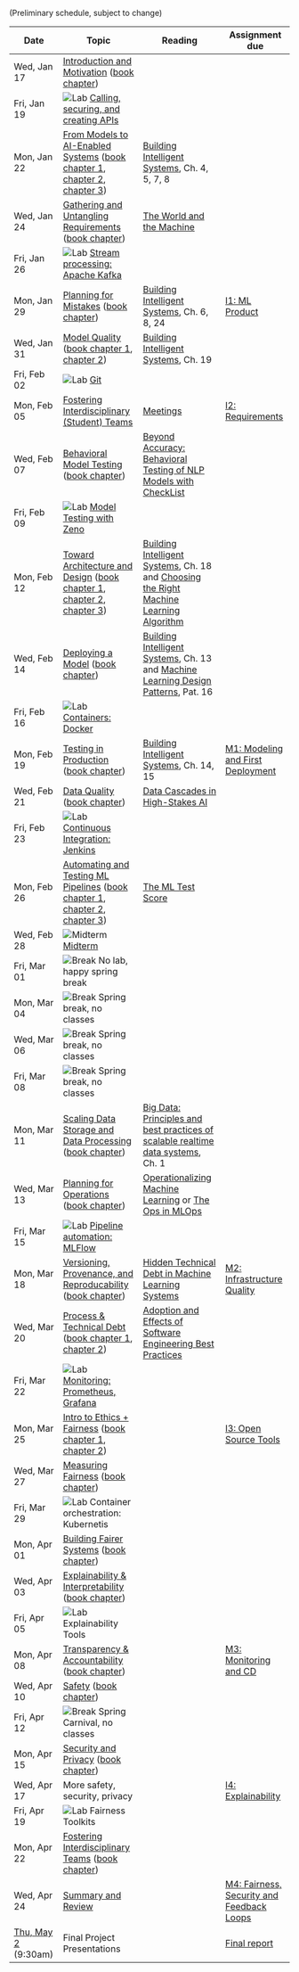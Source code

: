 (Preliminary schedule, subject to change)

| Date  | Topic | Reading | Assignment due |
| -     | -     | -       | -              |
| Wed, Jan 17 | [Introduction and Motivation](https://mlip-cmu.github.io/s2024/slides/01_introduction/intro.html) ([book chapter](https://ckaestne.medium.com/introduction-to-machine-learning-in-production-eef7427426f1)) |  |  |
| Fri, Jan 19 | ![Lab](https://img.shields.io/badge/-lab-yellow.svg) [Calling, securing, and creating APIs](https://github.com/mlip-cmu/s2024/blob/main/labs/lab01.md)  |  |  |
| Mon, Jan 22 | [From Models to AI-Enabled Systems](https://mlip-cmu.github.io/s2024/slides/02_systems/systems.html) ([book chapter 1](https://ckaestne.medium.com/machine-learning-in-production-from-models-to-systems-e1422ec7cd65), [chapter 2](https://ckaestne.medium.com/when-to-use-machine-learning-83fe9be1b8e1), [chapter 3](https://ckaestne.medium.com/setting-and-measuring-goals-for-machine-learning-projects-c887bc6ab9d0)) | [Building Intelligent Systems](https://cmu.primo.exlibrisgroup.com/permalink/01CMU_INST/6lpsnm/alma991019649190004436), Ch. 4, 5, 7, 8 |  |
| Wed, Jan 24 | [Gathering and Untangling Requirements](https://mlip-cmu.github.io/s2024/slides/03_requirements/requirements.html) ([book chapter](https://ckaestne.medium.com/gathering-requirements-for-ml-enabled-systems-4f0a7a23730f)) | [The World and the Machine](https://scholar.google.com/scholar?cluster=1090758480873197042) |  |
| Fri, Jan 26 | ![Lab](https://img.shields.io/badge/-lab-yellow.svg) [Stream processing: Apache Kafka](https://github.com/mlip-cmu/s2024/blob/main/labs/lab02.md)  |  |  |
| Mon, Jan 29 | [Planning for Mistakes](https://mlip-cmu.github.io/s2024/slides/04_mistakes/mistakes.html) ([book chapter](https://ckaestne.medium.com/planning-for-machine-learning-mistakes-2574f4fcf529)) | [Building Intelligent Systems](https://cmu.primo.exlibrisgroup.com/permalink/01CMU_INST/6lpsnm/alma991019649190004436), Ch. 6, 8, 24 | [I1: ML Product](https://github.com/mlip-cmu/s2024/blob/main/assignments/I1_mlproduct.md) |
| Wed, Jan 31 | [Model Quality](https://mlip-cmu.github.io/s2024/slides/05_modelaccuracy/modelquality1.html) ([book chapter 1](https://ckaestne.medium.com/model-quality-defining-correctness-and-fit-a8361b857df), [chapter 2](https://ckaestne.medium.com/model-quality-measuring-prediction-accuracy-38826216ebcb)) | [Building Intelligent Systems](https://cmu.primo.exlibrisgroup.com/permalink/01CMU_INST/6lpsnm/alma991019649190004436), Ch. 19 |  |
| Fri, Feb 02 | ![Lab](https://img.shields.io/badge/-lab-yellow.svg) [Git](https://github.com/mlip-cmu/s2024/blob/main/labs/lab03.md)  |  |  |
| Mon, Feb 05 | [Fostering Interdisciplinary (Student) Teams](https://mlip-cmu.github.io/s2024/slides/06_teamwork/teams.html) | [Meetings](https://third-bit.com/2018/05/11/meetings/) | [I2: Requirements](https://github.com/mlip-cmu/s2024/blob/main/assignments/I2_requirements.md) |
| Wed, Feb 07 | [Behavioral Model Testing](https://mlip-cmu.github.io/s2024/slides/07_modeltesting/modelquality2.html) ([book chapter](https://ckaestne.medium.com/model-quality-slicing-capabilities-invariants-and-other-testing-strategies-27e456027bd)) | [Beyond Accuracy: Behavioral Testing of NLP Models with CheckList](https://aclanthology.org/2020.acl-main.442.pdf) |  |
| Fri, Feb 09 | ![Lab](https://img.shields.io/badge/-lab-yellow.svg) [Model Testing with Zeno](https://github.com/mlip-cmu/s2024/blob/main/labs/lab04.md)  |  |  |
| Mon, Feb 12 | [Toward Architecture and Design](https://mlip-cmu.github.io/s2024/slides/08_architecture/tradeoffs.html) ([book chapter 1](https://ckaestne.medium.com/architectural-components-in-ml-enabled-systems-78cf76b29a92), [chapter 2](https://ckaestne.medium.com/thinking-like-a-software-architect-121ea6919871), [chapter 3](https://ckaestne.medium.com/quality-drivers-in-architectures-for-ml-enabled-systems-836f21c44334)) | [Building Intelligent Systems](https://cmu.primo.exlibrisgroup.com/permalink/01CMU_INST/6lpsnm/alma991019649190004436), Ch. 18 and [Choosing the Right Machine Learning Algorithm](https://hackernoon.com/choosing-the-right-machine-learning-algorithm-68126944ce1f) |  |
| Wed, Feb 14 | [Deploying a Model](https://mlip-cmu.github.io/s2024/slides/09_deploying_a_model/deployment.html) ([book chapter](https://ckaestne.medium.com/deploying-a-model-f0b7ffefd06a)) | [Building Intelligent Systems](https://cmu.primo.exlibrisgroup.com/permalink/01CMU_INST/6lpsnm/alma991019649190004436), Ch. 13 and [Machine Learning Design Patterns](https://cmu.primo.exlibrisgroup.com/permalink/01CMU_INST/1feg4j8/alma991019735160604436), Pat. 16 |  |
| Fri, Feb 16 | ![Lab](https://img.shields.io/badge/-lab-yellow.svg) [Containers: Docker](https://github.com/mlip-cmu/s2024/blob/main/labs/lab05.md)  |  |  |
| Mon, Feb 19 | [Testing in Production](https://mlip-cmu.github.io/s2024/slides/10_qainproduction/qainproduction.html) ([book chapter](https://ckaestne.medium.com/quality-assurance-in-production-for-ml-enabled-systems-4d1b3442316f)) | [Building Intelligent Systems](https://cmu.primo.exlibrisgroup.com/permalink/01CMU_INST/6lpsnm/alma991019649190004436), Ch. 14, 15 | [M1: Modeling and First Deployment](https://github.com/mlip-cmu/s2024/blob/main/assignments/project.md) |
| Wed, Feb 21 | [Data Quality](https://mlip-cmu.github.io/s2024/slides/11_dataquality/dataquality.html) ([book chapter](https://ckaestne.medium.com/data-quality-for-building-production-ml-systems-2e0cc7e6113f)) | [Data Cascades in High-Stakes AI](https://dl.acm.org/doi/abs/10.1145/3411764.3445518) |  |
| Fri, Feb 23 | ![Lab](https://img.shields.io/badge/-lab-yellow.svg) [Continuous Integration: Jenkins](https://github.com/mlip-cmu/s2024/blob/main/labs/lab06.md) |  |  |
| Mon, Feb 26 | [Automating and Testing ML Pipelines](https://mlip-cmu.github.io/s2024/slides/12_pipelinequality/pipelinequality.html) ([book chapter 1](https://ckaestne.medium.com/quality-assurance-basics-6ce1eca9921), [chapter 2](https://ckaestne.medium.com/quality-assurance-for-machine-learning-pipelines-d495b8e5ad6a), [chapter 3](https://ckaestne.medium.com/integration-and-system-testing-bc4db6650d1)) | [The ML Test Score](https://static.googleusercontent.com/media/research.google.com/en//pubs/archive/46555.pdf) |  |
| Wed, Feb 28 | ![Midterm](https://img.shields.io/badge/-midterm-blue.svg) [Midterm](https://github.com/mlip-cmu/s2024/tree/main/exams) |  |  |
| Fri, Mar 01 | ![Break](https://img.shields.io/badge/-break-red.svg) No lab, happy spring break |  |  |
| Mon, Mar 04 | ![Break](https://img.shields.io/badge/-break-red.svg) Spring break, no classes  |  |  |
| Wed, Mar 06 | ![Break](https://img.shields.io/badge/-break-red.svg) Spring break, no classes  |  |  |
| Fri, Mar 08 | ![Break](https://img.shields.io/badge/-break-red.svg) Spring break, no classes  |  |  |
| Mon, Mar 11 | [Scaling Data Storage and Data Processing](https://mlip-cmu.github.io/s2024/slides/13_dataatscale/dataatscale.html) ([book chapter](https://ckaestne.medium.com/scaling-ml-enabled-systems-b5c6b1527bc)) | [Big Data: Principles and best practices of scalable realtime data systems](https://cmu.primo.exlibrisgroup.com/permalink/01CMU_INST/6lpsnm/alma991019577936304436), Ch. 1 |  |
| Wed, Mar 13 | [Planning for Operations](https://mlip-cmu.github.io/s2024/slides/14_operations/operations.html) ([book chapter](https://ckaestne.medium.com/planning-for-operations-of-ml-enabled-systems-a3d18e07ef7c)) | [Operationalizing Machine Learning](https://arxiv.org/abs/2209.09125) or [The Ops in MLOps](https://anchor.fm/mlops/episodes/The-Ops-in-MLOps---Process-and-People--Shalabh-Chaudry--MLOps-Podcast-146-e1va8u0) |  |
| Fri, Mar 15 | ![Lab](https://img.shields.io/badge/-lab-yellow.svg) [Pipeline automation: MLFlow](https://github.com/mlip-cmu/s2024/blob/main/labs/lab07.md) |  |  |
| Mon, Mar 18 | [Versioning, Provenance, and Reproducability](https://mlip-cmu.github.io/s2024/slides/15_provenance/provenance.html) ([book chapter](https://ckaestne.medium.com/versioning-provenance-and-reproducibility-in-production-machine-learning-355c48665005)) | [Hidden Technical Debt in Machine Learning Systems](http://papers.nips.cc/paper/5656-hidden-technical-debt-in-machine-learning-systems.pdf) | [M2: Infrastructure Quality](https://github.com/mlip-cmu/s2024/blob/main/assignments/project.md) |
| Wed, Mar 20 | [Process & Technical Debt](https://mlip-cmu.github.io/s2024/slides/16_process/process.html) ([book chapter 1](https://ckaestne.medium.com/data-science-and-software-engineering-process-models-ea997ea53711), [chapter 2](https://ckaestne.medium.com/technical-debt-in-machine-learning-systems-62035b82b6de)) | [Adoption and Effects of Software Engineering Best Practices](https://arxiv.org/pdf/2007.14130) |  |
| Fri, Mar 22 | ![Lab](https://img.shields.io/badge/-lab-yellow.svg) [Monitoring: Prometheus, Grafana](https://github.com/mlip-cmu/s2024/blob/main/labs/lab08.md) |  |  |
| Mon, Mar 25 | [Intro to Ethics + Fairness](https://mlip-cmu.github.io/s2024/slides/17_intro_ethics_fairness/intro-ethics-fairness.html) ([book chapter 1](https://ckaestne.medium.com/responsible-ai-engineering-c97e44e6c57a), [chapter 2](https://ckaestne.medium.com/fairness-in-machine-learning-and-ml-enabled-products-8ee05ed8ffc4)) |  | [I3: Open Source Tools](https://github.com/mlip-cmu/s2024/blob/main/assignments/I3_mlops_tools.md) |
| Wed, Mar 27 | [Measuring Fairness](https://mlip-cmu.github.io/s2024/slides/18_fairness_measures/model_fairness.html) ([book chapter](https://ckaestne.medium.com/fairness-in-machine-learning-and-ml-enabled-products-8ee05ed8ffc4))  |  |  |
| Fri, Mar 29 | ![Lab](https://img.shields.io/badge/-lab-yellow.svg) Container orchestration: Kubernetis  |  |  |
| Mon, Apr 01 | [Building Fairer Systems](https://mlip-cmu.github.io/s2024/slides/19_system_fairness/system_fairness.html) ([book chapter](https://ckaestne.medium.com/fairness-in-machine-learning-and-ml-enabled-products-8ee05ed8ffc4))  |  |  |
| Wed, Apr 03 | [Explainability & Interpretability](https://mlip-cmu.github.io/s2024/slides/20_explainability/explainability.html) ([book chapter](https://ckaestne.medium.com/interpretability-and-explainability-a80131467856)) |  |  |
| Fri, Apr 05 | ![Lab](https://img.shields.io/badge/-lab-yellow.svg) Explainability Tools |  |  |
| Mon, Apr 08 | [Transparency & Accountability](https://mlip-cmu.github.io/s2024/slides/21_transparency/transparency.html) ([book chapter](https://ckaestne.medium.com/transparency-and-accountability-in-ml-enabled-systems-f8ed0b6fd183)) |  | [M3: Monitoring and CD](https://github.com/mlip-cmu/s2024/blob/main/assignments/project.md) |
| Wed, Apr 10 |  [Safety](https://mlip-cmu.github.io/s2024/slides/22_safety/safety.html) ([book chapter](https://ckaestne.medium.com/safety-in-ml-enabled-systems-b5a5901933ac)) |  |  |
| Fri, Apr 12 | ![Break](https://img.shields.io/badge/-break-red.svg) Spring Carnival, no classes  |  |  |
| Mon, Apr 15 | [Security and Privacy](https://mlip-cmu.github.io/s2024/slides/23_security/security.html) ([book chapter](https://ckaestne.medium.com/security-and-privacy-in-ml-enabled-systems-1855f561b894)) |  |  |
| Wed, Apr 17 | More safety, security, privacy  |  | [I4: Explainability](https://github.com/mlip-cmu/s2024/blob/main/assignments/I4_explainability.md) |
| Fri, Apr 19 | ![Lab](https://img.shields.io/badge/-lab-yellow.svg) Fairness Toolkits |  |  |
| Mon, Apr 22 | [Fostering Interdisciplinary Teams](https://mlip-cmu.github.io/s2024/slides/24_teams/teams.html) ([book chapter](https://ckaestne.medium.com/building-machine-learning-products-with-interdisciplinary-teams-a1fdfbf49e81)) |  |  |
| Wed, Apr 24 | [Summary and Review](https://mlip-cmu.github.io/s2024/slides/25_summary/all.html) |  | [M4: Fairness, Security and Feedback Loops](https://github.com/mlip-cmu/s2024/blob/main/assignments/project.md) |
| [Thu, May 2](https://www.cmu.edu/hub/docs/final-exams.pdf) (9:30am) | Final Project Presentations  |  | [Final report](https://github.com/mlip-cmu/s2024/blob/main/assignments/project.md) |
